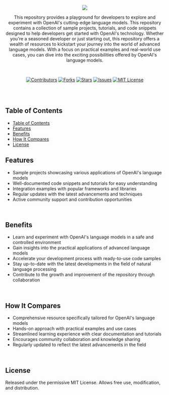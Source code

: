 <p align="center">
   <img src="https://github.com/harehimself/openai-lab/blob/master/PitchBoost.png">
</p>

<p align="center">
   This repository provides a playground for developers to explore and experiment with OpenAI's cutting-edge language models. This repository contains a collection of sample projects, tutorials, and code snippets designed to help developers get started with OpenAI's technology. Whether you're a seasoned developer or just starting out, this repository offers a wealth of resources to kickstart your journey into the world of advanced language models. With a focus on practical examples and real-world use cases, you can dive into the exciting possibilities offered by OpenAI's language models.
</p>
<br>

<p align="center">
  <a href="https://github.com/harehimself/pitchboost/graphs/contributors">
    <img src="https://img.shields.io/github/contributors/harehimself/pitchboost" alt="Contributors"></a>
  <a href="https://github.com/harehimself/pitchboost/network/members">
    <img src="https://img.shields.io/github/forks/harehimself/pitchboost" alt="Forks"></a>
  <a href="https://github.com/harehimself/pitchboost/stargazers">
    <img src="https://img.shields.io/github/stars/harehimself/pitchboost" alt="Stars"></a>
  <a href="https://github.com/harehimself/pitchboost/issues">
    <img src="https://img.shields.io/github/issues/harehimself/pitchboost" alt="Issues"></a>
  <a href="https://github.com/harehimself/pitchboost/blob/main/LICENSE">
    <img src="https://img.shields.io/github/license/harehimself/pitchboost" alt="MIT License"></a>
</p>

<br><br>

## Table of Contents
- [Table of Contents](#table-of-contents)
- [Features](#features)
- [Benefits](#benefits)
- [How It Compares](#how-it-compares)
- [License](#license)

## Features
- Sample projects showcasing various applications of OpenAI's language models
- Well-documented code snippets and tutorials for easy understanding
- Integration examples with popular frameworks and libraries
- Regular updates with the latest advancements and techniques
- Active community support and contribution opportunities
<br>

## Benefits
- Learn and experiment with OpenAI's language models in a safe and controlled environment
- Gain insights into the practical applications of advanced language models
- Accelerate your development process with ready-to-use code samples
- Stay up-to-date with the latest developments in the field of natural language processing
- Contribute to the growth and improvement of the repository through collaboration
<br>

## How It Compares
- Comprehensive resource specifically tailored for OpenAI's language models
- Hands-on approach with practical examples and use cases
- Streamlined learning experience with clear documentation and tutorials
- Encourages community collaboration and knowledge sharing
- Regularly updated to reflect the latest advancements in the field
<br>

## License
Released under the permissive MIT License. Allows free use, modification, and distribution.